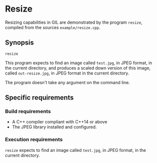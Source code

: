 # Resize

Resizing capabilities in GIL are demonstrated by the program `resize`, compiled from the sources `example/resize.cpp`.

## Synopsis

`resize`

This program expects to find an image called `test.jpg`, in JPEG format, in the current directory, and produces a scaled down version of this image, called `out-resize.jpg`, in JPEG format in the current directory.

The program doesn't take any argument on the command line.

## Specific requirements

### Build requirements

- A C++ compiler compliant with C++14 or above
- The JPEG library installed and configured.

### Execution requirements

`resize` expects to find an image called `test.jpg`, in JPEG format, in the current directory.
